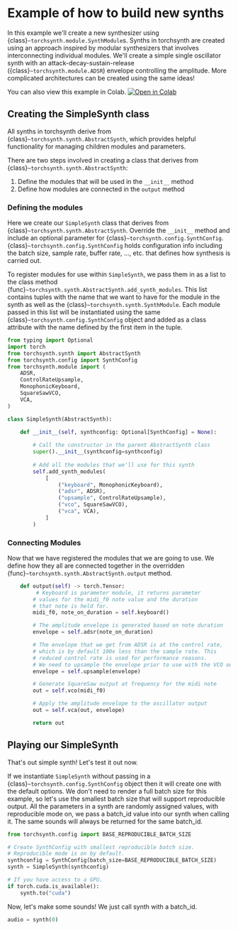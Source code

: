 # Example of how to build new synths

In this example we'll create a new synthesizer using
{class}`~torchsynth.module.SynthModule`s. Synths in torchsynth are created using 
an approach inspired by modular synthesizers that involves interconnecting individual 
modules. We'll create a simple single oscillator synth with an 
attack-decay-sustain-release ({class}`~torchsynth.module.ADSR`) envelope controlling 
the amplitude. More complicated architectures can be created
using the same ideas!

You can also view this example in Colab. [![Open in
Colab](https://colab.research.google.com/assets/colab-badge.svg)](https://colab.research.google.com/github/torchsynth/torchsynth/blob/main/examples/simplesynth.ipynb)

## Creating the SimpleSynth class

All synths in torchsynth derive from {class}`~torchsynth.synth.AbstractSynth`, which
provides helpful functionality for managing children modules and parameters.

There are two steps involved in creating a class that derives from
{class}`~torchsynth.synth.AbstractSynth`:
   1. Define the modules that will be used in the `__init__` method
   2. Define how modules are connected in the `output` method
   
### Defining the modules

Here we create our `SimpleSynth` class that derives from 
{class}`~torchsynth.synth.AbstractSynth`. Override the `__init__` method and include
an optional parameter for {class}`~torchsynth.config.SynthConfig`. 
{class}`~torchsynth.config.SynthConfig` holds configuration info including the batch
size, sample rate, buffer rate, ..., etc. that defines how synthesis is carried out.

To register modules for use within `SimpleSynth`, we pass them in as a list to the
class method {func}`~torchsynth.synth.AbstractSynth.add_synth_modules`. This list
contains tuples with the name that we want to have for the module in the synth
as well as the {class}`~torchsynth.synth.SynthModule`. Each module passed in this list
will be instantiated using the same {class}`~torchsynth.config.SynthConfig` object and
added as a class attribute with the name defined by the first item in the tuple.

```python
from typing import Optional
import torch
from torchsynth.synth import AbstractSynth
from torchsynth.config import SynthConfig
from torchsynth.module import (
    ADSR,
    ControlRateUpsample,
    MonophonicKeyboard,
    SquareSawVCO,
    VCA,
)

class SimpleSynth(AbstractSynth):

    def __init__(self, synthconfig: Optional[SynthConfig] = None):
    
        # Call the constructor in the parent AbstractSynth class
        super().__init__(synthconfig=synthconfig)
        
        # Add all the modules that we'll use for this synth
        self.add_synth_modules(
            [
                ("keyboard", MonophonicKeyboard),
                ("adsr", ADSR),
                ("upsample", ControlRateUpsample),
                ("vco", SquareSawVCO),
                ("vca", VCA),
            ]
        ) 
```
### Connecting Modules

Now that we have registered the modules that we are going to use. We define how they
all are connected together in the overridden 
{func}`~torchsynth.synth.AbstractSynth.output` method.

```python
    def output(self) -> torch.Tensor:
         # Keyboard is parameter module, it returns parameter
        # values for the midi_f0 note value and the duration
        # that note is held for.
        midi_f0, note_on_duration = self.keyboard()

        # The amplitude envelope is generated based on note duration
        envelope = self.adsr(note_on_duration)

        # The envelope that we get from ADSR is at the control rate,
        # which is by default 100x less than the sample rate. This
        # reduced control rate is used for performance reasons.
        # We need to upsample the envelope prior to use with the VCO output.
        envelope = self.upsample(envelope)

        # Generate SquareSaw output at frequency for the midi note
        out = self.vco(midi_f0)

        # Apply the amplitude envelope to the oscillator output
        out = self.vca(out, envelope)

        return out
```

## Playing our SimpleSynth

That's out simple synth! Let's test it out now.

If we instantiate `SimpleSynth` without passing in a 
{class}`~torchsynth.config.SynthConfig` object then it will create one with the default 
options. We don't need to render a full batch size for this example, so let's use the 
smallest batch size that will support reproducible output. All the parameters in a 
synth are randomly assigned values, with reproducible mode on, we pass a batch_id 
value into our synth when calling it. The same sounds will always be returned for the 
same batch_id.

```python
from torchsynth.config import BASE_REPRODUCIBLE_BATCH_SIZE

# Create SynthConfig with smallest reproducible batch size.
# Reproducible mode is on by default.
synthconfig = SynthConfig(batch_size=BASE_REPRODUCIBLE_BATCH_SIZE)
synth = SimpleSynth(synthconfig)

# If you have access to a GPU.
if torch.cuda.is_available():
    synth.to("cuda")
```

Now, let's make some sounds! We just call synth with a batch_id.

```python
audio = synth(0)
```

